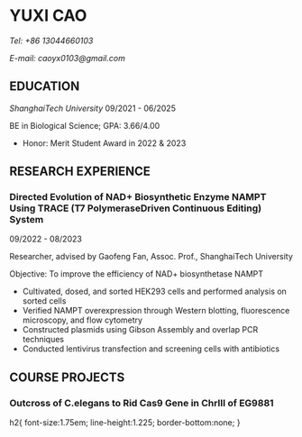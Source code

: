 # YUXI CAO
_Tel: +86 13044660103_

_E-mail: caoyx0103@gmail.com_

## EDUCATION

*ShanghaiTech University* 09/2021 - 06/2025

BE in Biological Science; GPA: 3.66/4.00
- Honor: Merit Student Award in 2022 & 2023

## RESEARCH EXPERIENCE
### Directed Evolution of NAD+ Biosynthetic Enzyme NAMPT Using TRACE (T7 PolymeraseDriven Continuous Editing) System
09/2022 - 08/2023

Researcher, advised by Gaofeng Fan, Assoc. Prof., ShanghaiTech University

Objective: To improve the efficiency of NAD+ biosynthetase NAMPT
- Cultivated, dosed, and sorted HEK293 cells and performed analysis on sorted cells
- Verified NAMPT overexpression through Western blotting, fluorescence microscopy, and flow cytometry
- Constructed plasmids using Gibson Assembly and overlap PCR techniques
- Conducted lentivirus transfection and screening cells with antibiotics


## COURSE PROJECTS
### Outcross of C.elegans to Rid Cas9 Gene in ChrⅢ of EG9881


h2{
font-size:1.75em;
line-height:1.225;
border-bottom:none;
}
